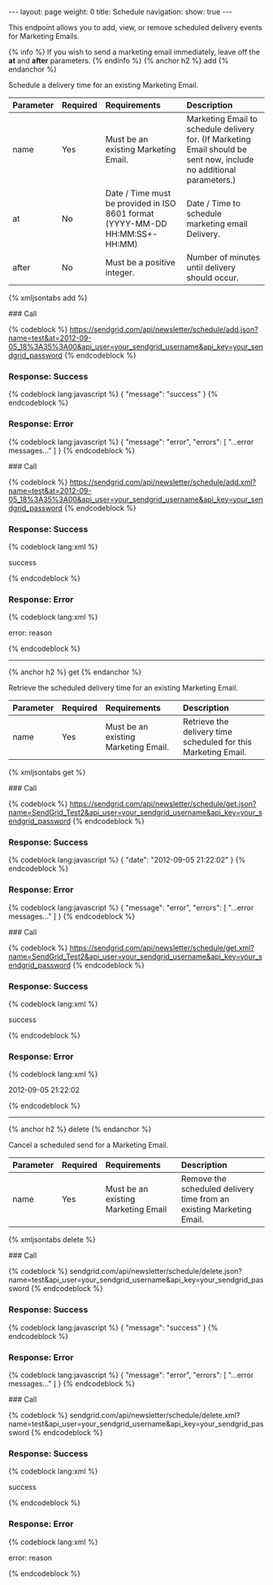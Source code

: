 --- layout: page weight: 0 title: Schedule navigation: show: true ---

This endpoint allows you to add, view, or remove scheduled delivery
events for Marketing Emails.

{% info %} If you wish to send a marketing email immediately, leave off
the **at** and **after** parameters. {% endinfo %} {% anchor h2 %} add
{% endanchor %}

Schedule a delivery time for an existing Marketing Email.

<table>
<thead>
<tr class="header">
<th align="left">Parameter</th>
<th align="left">Required</th>
<th align="left">Requirements</th>
<th align="left">Description</th>
</tr>
</thead>
<tbody>
<tr class="odd">
<td align="left">name</td>
<td align="left">Yes</td>
<td align="left">Must be an existing Marketing Email.</td>
<td align="left">Marketing Email to schedule delivery for. (If Marketing Email should be sent now, include no additional parameters.)</td>
</tr>
<tr class="even">
<td align="left">at</td>
<td align="left">No</td>
<td align="left">Date / Time must be provided in ISO 8601 format (YYYY-MM-DD HH:MM:SS+-HH:MM)</td>
<td align="left">Date / Time to schedule marketing email Delivery.</td>
</tr>
<tr class="odd">
<td align="left">after</td>
<td align="left">No</td>
<td align="left">Must be a positive integer.</td>
<td align="left">Number of minutes until delivery should occur.</td>
</tr>
</tbody>
</table>

{% xmljsontabs add %}

<div class="tab-content">
<div class="tab-pane active" id="add-json">
### Call

{% codeblock %}
https://sendgrid.com/api/newsletter/schedule/add.json?name=test&at=2012-09-05_18%3A35%3A00&api_user=your_sendgrid_username&api_key=your_sendgrid_password
{% endcodeblock %}

### Response: Success

{% codeblock lang:javascript %}
{
  "message": "success"
}
{% endcodeblock %}

### Response: Error

{% codeblock lang:javascript %}
{
  "message": "error",
  "errors": [
    "...error messages..."
  ]
}
{% endcodeblock %}

</div>
<div class="tab-pane" id="add-xml">
### Call

{% codeblock %}
https://sendgrid.com/api/newsletter/schedule/add.xml?name=test&at=2012-09-05_18%3A35%3A00&api_user=your_sendgrid_username&api_key=your_sendgrid_password
{% endcodeblock %}

### Response: Success

{% codeblock lang:xml %}
<?xml version="1.0" encoding="ISO-8859-1"?>

<result>
   <message>success</message>
</result>

{% endcodeblock %}

### Response: Error

{% codeblock lang:xml %}
<?xml version="1.0" encoding="ISO-8859-1"?>

<result>
   <message>error: reason</message>
</result>

{% endcodeblock %}

</div>
</div>

* * * * *

{% anchor h2 %} get {% endanchor %}

Retrieve the scheduled delivery time for an existing Marketing Email.

<table>
<thead>
<tr class="header">
<th align="left">Parameter</th>
<th align="left">Required</th>
<th align="left">Requirements</th>
<th align="left">Description</th>
</tr>
</thead>
<tbody>
<tr class="odd">
<td align="left">name</td>
<td align="left">Yes</td>
<td align="left">Must be an existing Marketing Email.</td>
<td align="left">Retrieve the delivery time scheduled for this Marketing Email.</td>
</tr>
</tbody>
</table>

{% xmljsontabs get %}

<div class="tab-content">
<div class="tab-pane active" id="get-json">
### Call

{% codeblock %}
https://sendgrid.com/api/newsletter/schedule/get.json?name=SendGrid_Test2&api_user=your_sendgrid_username&api_key=your_sendgrid_password
{% endcodeblock %}

### Response: Success

{% codeblock lang:javascript %}
{
  "date": "2012-09-05 21:22:02"
}
{% endcodeblock %}

### Response: Error

{% codeblock lang:javascript %}
{
  "message": "error",
  "errors": [
    "...error messages..."
  ]
}
{% endcodeblock %}

</div>
<div class="tab-pane" id="get-xml">
### Call

{% codeblock %}
https://sendgrid.com/api/newsletter/schedule/get.xml?name=SendGrid_Test2&api_user=your_sendgrid_username&api_key=your_sendgrid_password
{% endcodeblock %}

### Response: Success

{% codeblock lang:xml %}
<?xml version="1.0" encoding="ISO-8859-1"?>

<result>
   <message>success</message>
</result>

{% endcodeblock %}

### Response: Error

{% codeblock lang:xml %}
<?xml version="1.0" encoding="ISO-8859-1"?>

<scheduled>
   <date> 2012-09-05 21:22:02 </date>
</scheduled>

{% endcodeblock %}

</div>
</div>

* * * * *

{% anchor h2 %} delete {% endanchor %}

Cancel a scheduled send for a Marketing Email.

<table>
<thead>
<tr class="header">
<th align="left">Parameter</th>
<th align="left">Required</th>
<th align="left">Requirements</th>
<th align="left">Description</th>
</tr>
</thead>
<tbody>
<tr class="odd">
<td align="left">name</td>
<td align="left">Yes</td>
<td align="left">Must be an existing Marketing Email</td>
<td align="left">Remove the scheduled delivery time from an existing Marketing Email.</td>
</tr>
</tbody>
</table>

{% xmljsontabs delete %}

<div class="tab-content">
<div class="tab-pane active" id="delete-json">
### Call

{% codeblock %}
sendgrid.com/api/newsletter/schedule/delete.json?name=test&api_user=your_sendgrid_username&api_key=your_sendgrid_password
{% endcodeblock %}

### Response: Success

{% codeblock lang:javascript %}
{
  "message": "success"
}
{% endcodeblock %}

### Response: Error

{% codeblock lang:javascript %}
{
  "message": "error",
  "errors": [
    "...error messages..."
  ]
}
{% endcodeblock %}

</div>
<div class="tab-pane" id="delete-xml">
### Call

{% codeblock %}
sendgrid.com/api/newsletter/schedule/delete.xml?name=test&api_user=your_sendgrid_username&api_key=your_sendgrid_password
{% endcodeblock %}

### Response: Success

{% codeblock lang:xml %}
<?xml version="1.0" encoding="ISO-8859-1"?>

<result>
   <message>success</message>
</result>

{% endcodeblock %}

### Response: Error

{% codeblock lang:xml %}
<?xml version="1.0" encoding="ISO-8859-1"?>

<result>
   <message>error: reason</message>
</result>

{% endcodeblock %}

</div>
</div>

